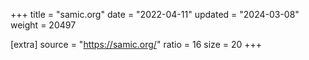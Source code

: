 +++
title = "samic.org"
date = "2022-04-11"
updated = "2024-03-08"
weight = 20497

[extra]
source = "https://samic.org/"
ratio = 16
size = 20
+++
